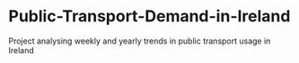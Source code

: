 # Public-Transport-Demand-in-Ireland
Project analysing weekly and yearly trends in public transport usage in Ireland
